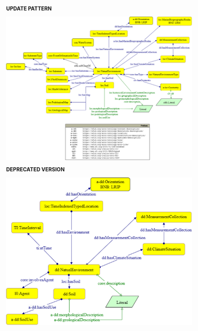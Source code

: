 **UPDATE PATTERN**


![NaturalEnvironment pattern graph](https://github.com/ICCD-MiBACT/ArCo/blob/DEV-1.3.0/ArCo-release/test/2.0/NaturalEnvironment/NaturalEnvironment-Pattern.drawio.png?raw=true)


**DEPRECATED VERSION**


![NaturalEnvironment pattern graph](https://github.com/ICCD-MiBACT/ArCo/blob/DEV-1.3.0/ArCo-release/test/2.0/NaturalEnvironment/NaturalEnvironment-versione1.2.drawio.png?raw=true)
